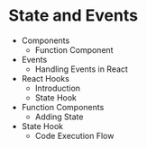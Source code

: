 # State and Events

- Components
  - Function Component
- Events
  - Handling Events in React
- React Hooks 
  - Introduction
  - State Hook
- Function Components
  - Adding State
- State Hook
  - Code Execution Flow
